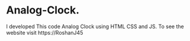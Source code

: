 # Analog-Clock.
I developed This code Analog Clock using HTML CSS and JS. To see the website visit https://RoshanJ45

